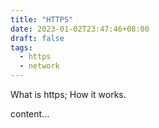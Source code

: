 ```yaml
---
title: "HTTPS"
date: 2023-01-02T23:47:46+08:00
draft: false
tags:
  - https
  - network
---
```


What is https; How it works.

<!--more-->

content...
